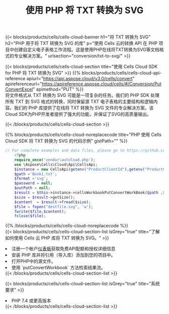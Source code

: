 ﻿---
title: 使用 PHP 将 TXT 转换为 SVG
description: 利用PHP的Aspose.Cells Cloud SDK将TXT格式文件转换为SVG格式文件。
kwords: Excel, Convert TXT to SVG, REST, PHP
howto: How to convert TXT to SVG using Aspose.Cells Cloud PHP library.
---
{{< blocks/products/cells/cells-cloud-banner h1="将 TXT 转换为 SVG" h2="PHP 用于将 TXT 转换为 SVG 的库" p="使用 Cells 云的转换 API 在 PHP 项目中创建自定义电子表格工作流程。这是使用PHP在线将TXT转换为SVG等文档格式的专业解决方案。" urlsection="conversion/txt-to-svg/" >}}

{{< blocks/products/cells/cells-cloud-section title="使用 Cells Cloud SDK for PHP 将 TXT 转换为 SVG" >}}
{{% blocks/products/cells/cells-cloud-api-reference apiurl="https://api.aspose.cloud/v3.0/cells/convert" apireferenceurl="https://apireference.aspose.cloud/cells/#/Conversion/PutConvertExcel" apimethod="PUT" %}}
<br/>
将文件格式从 TXT 转换为 SVG 可能是一项复杂的任务。我们的 PHP SDK 处理所有 TXT 到 SVG 格式的转换，同时保留源 TXT 电子表格的主要结构和逻辑内容。我们的 PHP 库提供了在线将 TXT 转换为 SVG 文件的专业解决方案。该Cloud SDK为PHP开发者提供了强大的功能，并保证了SVG的高质量输出。

{{< /blocks/products/cells/cells-cloud-section >}}

{{% blocks/products/cells/cells-cloud-noreplacecode title="PHP 使用 Cells Cloud SDK 将 TXT 转换为 SVG 的代码示例" gistPath="" %}}
 
```php
// For complete examples and data files, please go to https://github.com/aspose-cells-cloud/aspose-cells-cloud-php/
    <?php
    require_once('vendor\autoload.php');
    use \Aspose\Cells\Cloud\Api\CellsApi;
    $instance = new CellsApi(getenv("ProductClientId"),getenv("ProductClientSecret"));
    $path ='Book1.txt';    
    $format ='svg';
    $password = null;
    $outPath = null;      
    $result = $this->instance->cellsWorkbookPutConvertWorkBook($path ,$format, $password,  $outPath);
    $size = $result->getSize();
    $content  = $result->fread($size);
    $file = fopen("destfile.svg", 'w');
    fwrite($file,$content);
    fclose($file);
```
 
{{% /blocks/products/cells/cells-cloud-noreplacecode %}}
<br/>
{{< blocks/products/cells/cells-cloud-section-list isGrey="true" title="了解如何使用 Cells 云 PHP 库将 TXT 转换为 SVG。" >}}
<li>注册一个帐户<a href="https://dashboard.aspose.cloud/">仪表板</a>获取免费API配额和授权详细信息</li>
<li>安装 PHP 库并将引用（导入库）添加到您的项目中。</li>
<li>打开PHP中的源文件。</li>
<li>使用 `putConvertWorkbook` 方法检索结果流。</li>
{{< /blocks/products/cells/cells-cloud-section-list >}}

{{< blocks/products/cells/cells-cloud-section-list isGrey="true" title="系统要求" >}}
<li>PHP 7.4 或更高版本</li>
{{< /blocks/products/cells/cells-cloud-section-list >}}
